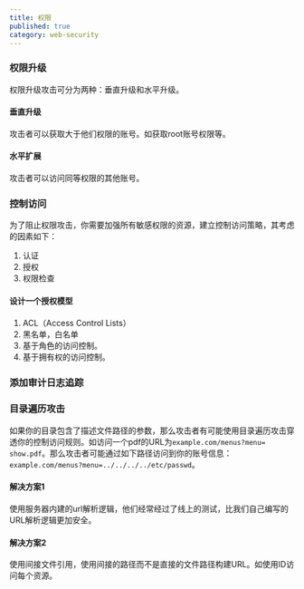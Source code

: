 ```yaml
---
title: 权限
published: true
category: web-security
---
```


### 权限升级
权限升级攻击可分为两种：垂直升级和水平升级。      
#### 垂直升级
攻击者可以获取大于他们权限的账号。如获取root账号权限等。
#### 水平扩展
攻击者可以访问同等权限的其他账号。

### 控制访问
为了阻止权限攻击，你需要加强所有敏感权限的资源，建立控制访问策略，其考虑的因素如下：
1. 认证
1. 授权
1. 权限检查

#### 设计一个授权模型
1. ACL（Access Control Lists）
1. 黑名单，白名单
1. 基于角色的访问控制。
1. 基于拥有权的访问控制。

### 添加审计日志追踪

### 目录遍历攻击
如果你的目录包含了描述文件路径的参数，那么攻击者有可能使用目录遍历攻击穿透你的控制访问规则。如访问一个pdf的URL为`example.com/menus?menu=
show.pdf`。那么攻击者可能通过如下路径访问到你的账号信息：`example.com/menus?menu=../../../../etc/passwd`。
#### 解决方案1
使用服务器内建的url解析逻辑，他们经常经过了线上的测试，比我们自己编写的URL解析逻辑更加安全。
#### 解决方案2
使用间接文件引用，使用间接的路径而不是直接的文件路径构建URL。如使用ID访问每个资源。
